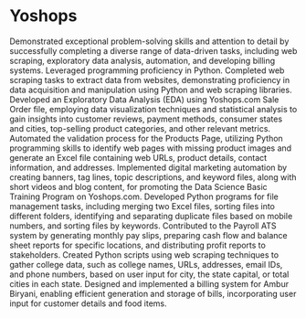# Yoshops
Demonstrated exceptional problem-solving skills and attention to detail by successfully completing a diverse range of data-driven tasks, including web scraping, exploratory data analysis, automation, and developing billing systems. Leveraged programming proficiency in Python.
Completed web scraping tasks to extract data from websites, demonstrating proficiency in data acquisition and manipulation using Python and web scraping libraries.
Developed an Exploratory Data Analysis (EDA) using Yoshops.com Sale Order file, employing data visualization techniques and statistical analysis to gain insights into customer reviews, payment methods, consumer states and cities, top-selling product categories, and other relevant metrics.
Automated the validation process for the Products Page, utilizing Python programming skills to identify web pages with missing product images and generate an Excel file containing web URLs, product details, contact information, and addresses.
Implemented digital marketing automation by creating banners, tag lines, topic descriptions, and keyword files, along with short videos and blog content, for promoting the Data Science Basic Training Program on Yoshops.com.
Developed Python programs for file management tasks, including merging two Excel files, sorting files into different folders, identifying and separating duplicate files based on mobile numbers, and sorting files by keywords.
Contributed to the Payroll ATS system by generating monthly pay slips, preparing cash flow and balance sheet reports for specific locations, and distributing profit reports to stakeholders.
Created Python scripts using web scraping techniques to gather college data, such as college names, URLs, addresses, email IDs, and phone numbers, based on user input for city, the state capital, or total cities in each state.
Designed and implemented a billing system for Ambur Biryani, enabling efficient generation and storage of bills, incorporating user input for customer details and food items.
